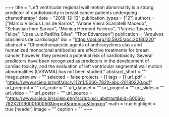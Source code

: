 +++
title = "Left ventricular regional wall motion abnormality is a strong predictor of cardiotoxicity in breast cancer patients undergoing chemotherapy"
date = "2018-12-13"
publication_types = ["2"]
authors = ["Marcio Vinicius Lins de Barros", "Ariane Vieira Scarlatelli Macedo", "Sebastian Imre Sarvari", "Monica Hermont Faleiros", "Patricia Tavares Felipe", "Jose Luiz Padilha Silva", "Thor Edvardsen"]
publication = "Arquivos brasileiros de cardiologia"
doi = "https://doi.org/10.5935/abc.20180220"
abstract = "Chemotherapeutic agents of anthracyclines class and humanized monoclonal antibodies are effective treatments for breast cancer, however, they present a potential risk of cardiotoxicity. Several predictors have been recognized as predictors in the development of cardiac toxicity, and the evaluation of left ventricular segmental wall motion abnormalities (LVSWMA) has not been studied."
abstract_short = ""
image_preview = ""
selected = false
projects = []
tags = []
url_pdf = "https://www.scielo.br/pdf/abc/v112n1/0066-782X-abc-20180220.pdf"
url_preprint = ""
url_code = ""
url_dataset = ""
url_project = ""
url_slides = ""
url_video = ""
url_poster = ""
url_source =  "https://www.scielo.br/scielo.php?script=sci_abstract&pid=S0066-782X2019000100050&lng=pt&nrm=iso&tlng=en"
math = true
highlight = true
[header]
image = ""
caption = ""
+++
